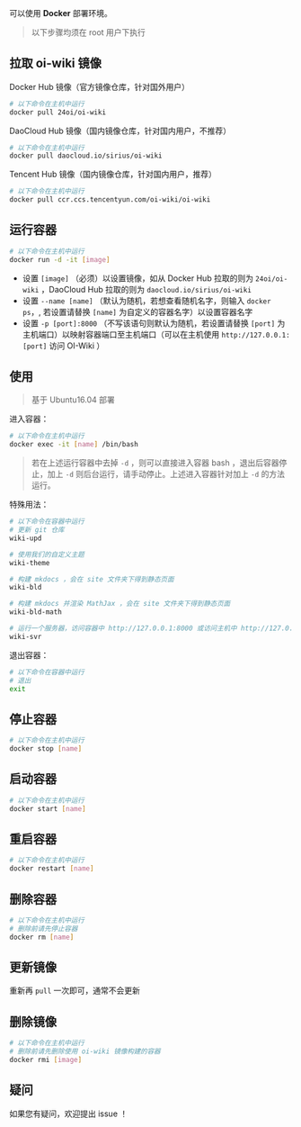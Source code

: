 可以使用 **Docker** 部署环境。

> 以下步骤均须在 root 用户下执行

## 拉取 oi-wiki 镜像

Docker Hub 镜像（官方镜像仓库，针对国外用户）

```bash
# 以下命令在主机中运行
docker pull 24oi/oi-wiki
```

DaoCloud Hub 镜像（国内镜像仓库，针对国内用户，不推荐）

```bash
# 以下命令在主机中运行
docker pull daocloud.io/sirius/oi-wiki
```

Tencent Hub 镜像（国内镜像仓库，针对国内用户，推荐）

```bash
# 以下命令在主机中运行
docker pull ccr.ccs.tencentyun.com/oi-wiki/oi-wiki
```

## 运行容器

```bash
# 以下命令在主机中运行
docker run -d -it [image]
```

- 设置 `[image]` （必须）以设置镜像，如从 Docker Hub 拉取的则为 `24oi/oi-wiki` ，DaoCloud Hub 拉取的则为 `daocloud.io/sirius/oi-wiki`
- 设置 `--name [name]` （默认为随机，若想查看随机名字，则输入 `docker ps`，, 若设置请替换 `[name]` 为自定义的容器名字）以设置容器名字
- 设置 `-p [port]:8000` （不写该语句则默认为随机，若设置请替换 `[port]` 为主机端口）以映射容器端口至主机端口（可以在主机使用 `http://127.0.0.1:[port]` 访问 OI-Wiki ）

## 使用

> 基于 Ubuntu16.04 部署

进入容器：

```bash
# 以下命令在主机中运行
docker exec -it [name] /bin/bash
```

> 若在上述运行容器中去掉 `-d` ，则可以直接进入容器 bash ，退出后容器停止，加上 `-d` 则后台运行，请手动停止。上述进入容器针对加上 `-d` 的方法运行。

特殊用法：

```bash
# 以下命令在容器中运行
# 更新 git 仓库
wiki-upd

# 使用我们的自定义主题
wiki-theme

# 构建 mkdocs ，会在 site 文件夹下得到静态页面
wiki-bld

# 构建 mkdocs 并渲染 MathJax ，会在 site 文件夹下得到静态页面
wiki-bld-math

# 运行一个服务器，访问容器中 http://127.0.0.1:8000 或访问主机中 http://127.0.0.1:[port] 可以查看效果
wiki-svr
```

退出容器：

```bash
# 以下命令在容器中运行
# 退出
exit
```

## 停止容器

```bash
# 以下命令在主机中运行
docker stop [name]
```

## 启动容器

```bash
# 以下命令在主机中运行
docker start [name]
```

## 重启容器

```bash
# 以下命令在主机中运行
docker restart [name]
```

## 删除容器

```bash
# 以下命令在主机中运行
# 删除前请先停止容器
docker rm [name]
```

## 更新镜像

重新再 `pull` 一次即可，通常不会更新

## 删除镜像

```bash
# 以下命令在主机中运行
# 删除前请先删除使用 oi-wiki 镜像构建的容器
docker rmi [image]
```

## 疑问

如果您有疑问，欢迎提出 issue ！
